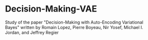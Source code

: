 # Decision-Making-VAE
Study of the paper "Decision-Making with Auto-Encoding Variational Bayes" written by Romain Lopez, Pierre Boyeau, Nir Yosef, Michael I. Jordan, and Jeffrey Regier
